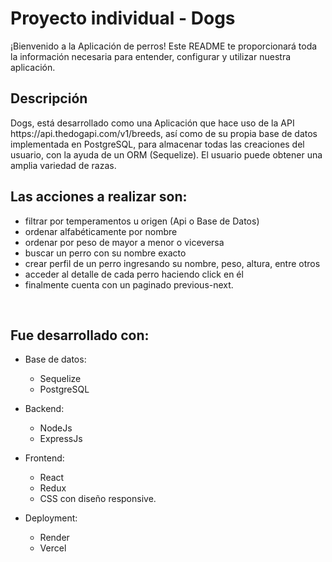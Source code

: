 # Proyecto individual - Dogs 

¡Bienvenido a la Aplicación de perros! Este README te proporcionará toda la información necesaria para entender, configurar y utilizar nuestra aplicación.
<br>

<h2>Descripción</h2> 
Dogs, está desarrollado como una Aplicación que hace uso de la API  https://api.thedogapi.com/v1/breeds, así como de su propia base de datos implementada en PostgreSQL, para almacenar todas las creaciones del usuario, con la ayuda de un ORM (Sequelize).
El usuario puede obtener una amplia variedad de razas. 
<br>

 <h2> Las acciones a realizar son: </h2>
 
- filtrar por temperamentos u origen (Api o Base de Datos)
- ordenar alfabéticamente por nombre
- ordenar por peso de mayor a menor o viceversa
- buscar un perro con su nombre exacto
- crear perfil de un perro ingresando su nombre, peso, altura, entre otros
- acceder al detalle de cada perro haciendo click en él
- finalmente cuenta con un paginado previous-next.
<br>

<h2>Fue desarrollado con: </h2>

- Base de datos:
     - Sequelize
     - PostgreSQL
       
- Backend:
     - NodeJs
     - ExpressJs
       
- Frontend:
     - React
     - Redux
     - CSS con diseño responsive.
       
- Deployment:
     - Render
     - Vercel
  
 


